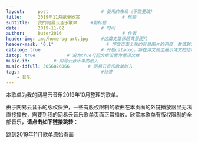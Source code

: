 ```yaml
---
layout:     post   				    # 使用的布局（不需要改）
title:      2019年11月歌单欣赏 				# 标题 
subtitle:   我的网易云音乐歌单     #副标题
date:       2019-11-02 				# 时间
author:     Duter2016 						# 作者
header-img: img/home-bg-art.jpg 	#这篇文章标题背景图片
header-mask: "0.1"                    # 博文页面上端的背景图片的亮度，数值越大越黑暗
catalog: true 						# 开启catalog，将在博文侧边展示博文的结构
istop: true            # 设为true可把文章设置为置顶文章
music-id:         # 网易云音乐单曲嵌入
music-idfull: 3056826066       # 网易云音乐歌单嵌入
tags:								#标签
    - 音乐
---
```


本歌单为我的网易云音乐2019年10月整理的歌单。

由于网易云音乐的版权保护，一些有版权限制的歌曲在本页面的外链播放器里无法直接播放，需要到我的网易云音乐歌单页面正常播放。欣赏本歌单有版权限制的全部音乐，**请点击如下链接跳转**：

[跳到2019年11月歌单原始页面](https://music.163.com/#/playlist?id=3056826066)
